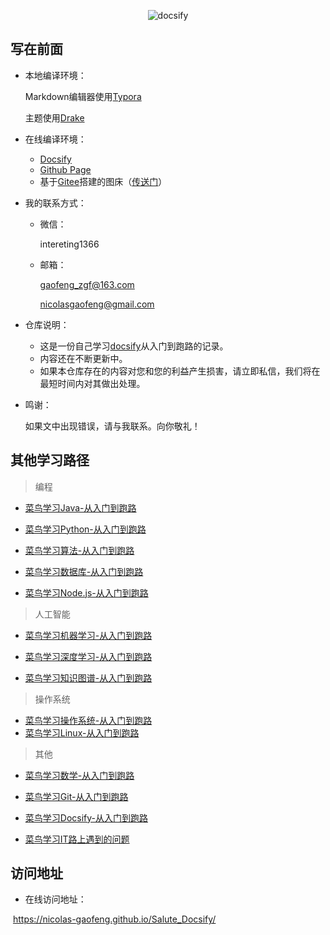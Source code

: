 <div align=center>

![docsify](https://gitee.com/zgf1366/pic_store/raw/master/img/20210105003816.jpg#pic_center)

</div>

## 写在前面

- 本地编译环境：

  Markdown编辑器使用[Typora](https://typora.io/)

  主题使用[Drake](https://theme.typora.io/theme/Drake/)

  

- 在线编译环境：

   - [Docsify](https://docsify.js.org/#/)
   - [Github Page](https://pages.github.com/)
   - 基于[Gitee](https://gitee.com/)搭建的图床（[传送门](https://nicolas-gaofeng.github.io/Salute_Docsify/#/pic/pic)）

   

- 我的联系方式：

   - 微信：

     intereting1366

   - 邮箱：

     gaofeng_zgf@163.com

     nicolasgaofeng@gmail.com

   

- 仓库说明：

  - 这是一份自己学习[docsify](https://docsify.js.org/#/zh-cn/)从入门到跑路的记录。
  - 内容还在不断更新中。
  - 如果本仓库存在的内容对您和您的利益产生损害，请立即私信，我们将在最短时间内对其做出处理。

  

- 鸣谢：

  如果文中出现错误，请与我联系。向你敬礼！
  
  

## 其他学习路径

> 编程

- [菜鸟学习Java-从入门到跑路](https://github.com/Nicolas-gaofeng/Salute_Java)

- [菜鸟学习Python-从入门到跑路](https://github.com/Nicolas-gaofeng/Salute_Python)

- [菜鸟学习算法-从入门到跑路](https://github.com/Nicolas-gaofeng/Salute_Algorithm)

- [菜鸟学习数据库-从入门到跑路](https://github.com/Nicolas-gaofeng/Salute_Database)

- [菜鸟学习Node.js-从入门到跑路](https://github.com/Nicolas-gaofeng/Salute_Nodejs)

  

> 人工智能

- [菜鸟学习机器学习-从入门到跑路](https://github.com/Nicolas-gaofeng/Salute_Machine_Learning)

- [菜鸟学习深度学习-从入门到跑路](https://github.com/Nicolas-gaofeng/Salute_Deep_Learning)

- [菜鸟学习知识图谱-从入门到跑路](https://github.com/Nicolas-gaofeng/Salute_Knowledge_Graph)



> 操作系统

- [菜鸟学习操作系统-从入门到跑路](https://github.com/Nicolas-gaofeng/Salute_Operating_System)
- [菜鸟学习Linux-从入门到跑路](https://github.com/Nicolas-gaofeng/Salute_Linux)



> 其他

- [菜鸟学习数学-从入门到跑路](https://github.com/Nicolas-gaofeng/Salute_Math)
- [菜鸟学习Git-从入门到跑路](https://github.com/Nicolas-gaofeng/Salute_Git)
- [菜鸟学习Docsify-从入门到跑路](https://github.com/Nicolas-gaofeng/Salute_Docsify)

- [菜鸟学习IT路上遇到的问题](https://github.com/Nicolas-gaofeng/Salute_Problem)

## 访问地址

-  在线访问地址：

​	https://nicolas-gaofeng.github.io/Salute_Docsify/

